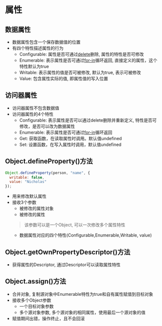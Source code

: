 # 属性

## 数据属性

- 数据属性包含一个保存数据值的位置
- 有四个特性描述属性的行为
  - Configurable: 属性是否可通过[delete](javascript-delete.md)删除, 属性的特性是否可修改  
  - Enumerable: 表示属性是否可通过[for-in](javascript-statement-)循环返回, 直接定义的属性，这个特性默认为true
  - Writable: 表示属性的值是否可被修改, 默认为true, 表示可被修改
  - Value: 包含属性实际的值, 即属性值的写入位置
  
## 访问器属性

- 访问器属性不包含数据值
- 访问器属性的4个特性
  - Configurable: 表示属性是否可以通过delete删除并重新定义, 特性是否可修改，是否可以改为数据属性
  - Enumerable: 表示属性是否可通过[for-in](javascript-statement-)循环返回
  - Get: 获取函数，在读取属性时调用。默认值undefined
  - Set: 设置函数，在写入属性时调用，默认值undefined

## Object.defineProperty()方法

```javascript
Object.defineProperty(person, "name", {
  writable: false,
  value: "Nicholas"
});
```
- 用来修改默认属性
- 接收3个参数
  - 被修改的属性对象
  - 被修改的属性
  > 该参数可以是一个Object, 可以一次修改多个属性特性
  - 数据属性对应的四个特性(Configurable,Enumerable,Writable, value)

## Object.getOwnPropertyDescriptor()方法

- 获得属性的Descriptor, 通过Descriptor可以读取属性特性

## Object.assign()方法

- 合并对象, 复制源对象中Enumerable特性为true和自有属性赋值到目标对象
- 接收多个Object参数
  - 一个目标对象参数
  - 多个源对象参数, 多个源对象的相同属性，使用最后一个源对象的值
- 赋值期间出错，操作终止，且不会回滚

